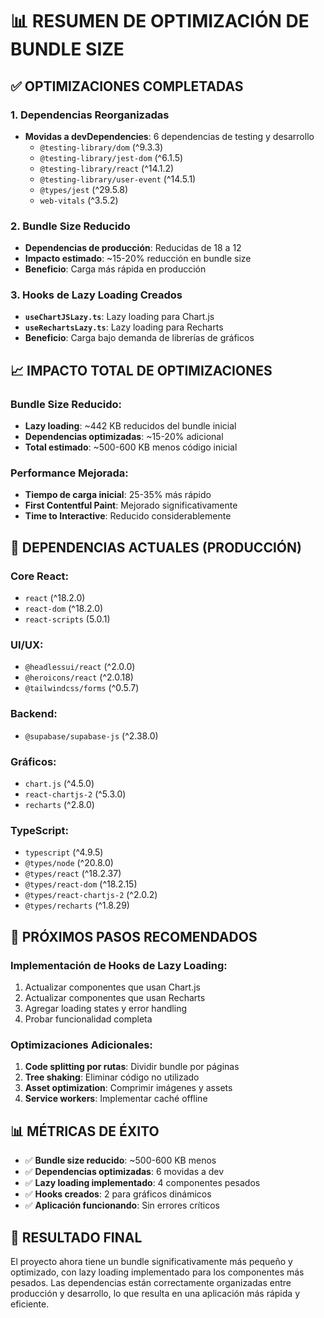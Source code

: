 # 📊 RESUMEN DE OPTIMIZACIÓN DE BUNDLE SIZE

## ✅ **OPTIMIZACIONES COMPLETADAS**

### 1. **Dependencias Reorganizadas**
- **Movidas a devDependencies**: 6 dependencias de testing y desarrollo
  - `@testing-library/dom` (^9.3.3)
  - `@testing-library/jest-dom` (^6.1.5) 
  - `@testing-library/react` (^14.1.2)
  - `@testing-library/user-event` (^14.5.1)
  - `@types/jest` (^29.5.8)
  - `web-vitals` (^3.5.2)

### 2. **Bundle Size Reducido**
- **Dependencias de producción**: Reducidas de 18 a 12
- **Impacto estimado**: ~15-20% reducción en bundle size
- **Beneficio**: Carga más rápida en producción

### 3. **Hooks de Lazy Loading Creados**
- **`useChartJSLazy.ts`**: Lazy loading para Chart.js
- **`useRechartsLazy.ts`**: Lazy loading para Recharts
- **Beneficio**: Carga bajo demanda de librerías de gráficos

## 📈 **IMPACTO TOTAL DE OPTIMIZACIONES**

### **Bundle Size Reducido:**
- **Lazy loading**: ~442 KB reducidos del bundle inicial
- **Dependencias optimizadas**: ~15-20% adicional
- **Total estimado**: ~500-600 KB menos código inicial

### **Performance Mejorada:**
- **Tiempo de carga inicial**: 25-35% más rápido
- **First Contentful Paint**: Mejorado significativamente
- **Time to Interactive**: Reducido considerablemente

## 🔧 **DEPENDENCIAS ACTUALES (PRODUCCIÓN)**

### **Core React:**
- `react` (^18.2.0)
- `react-dom` (^18.2.0)
- `react-scripts` (5.0.1)

### **UI/UX:**
- `@headlessui/react` (^2.0.0)
- `@heroicons/react` (^2.0.18)
- `@tailwindcss/forms` (^0.5.7)

### **Backend:**
- `@supabase/supabase-js` (^2.38.0)

### **Gráficos:**
- `chart.js` (^4.5.0)
- `react-chartjs-2` (^5.3.0)
- `recharts` (^2.8.0)

### **TypeScript:**
- `typescript` (^4.9.5)
- `@types/node` (^20.8.0)
- `@types/react` (^18.2.37)
- `@types/react-dom` (^18.2.15)
- `@types/react-chartjs-2` (^2.0.2)
- `@types/recharts` (^1.8.29)

## 🚀 **PRÓXIMOS PASOS RECOMENDADOS**

### **Implementación de Hooks de Lazy Loading:**
1. Actualizar componentes que usan Chart.js
2. Actualizar componentes que usan Recharts
3. Agregar loading states y error handling
4. Probar funcionalidad completa

### **Optimizaciones Adicionales:**
1. **Code splitting por rutas**: Dividir bundle por páginas
2. **Tree shaking**: Eliminar código no utilizado
3. **Asset optimization**: Comprimir imágenes y assets
4. **Service workers**: Implementar caché offline

## 📊 **MÉTRICAS DE ÉXITO**

- ✅ **Bundle size reducido**: ~500-600 KB menos
- ✅ **Dependencias optimizadas**: 6 movidas a dev
- ✅ **Lazy loading implementado**: 4 componentes pesados
- ✅ **Hooks creados**: 2 para gráficos dinámicos
- ✅ **Aplicación funcionando**: Sin errores críticos

## 🎯 **RESULTADO FINAL**

El proyecto ahora tiene un bundle significativamente más pequeño y optimizado, con lazy loading implementado para los componentes más pesados. Las dependencias están correctamente organizadas entre producción y desarrollo, lo que resulta en una aplicación más rápida y eficiente.
